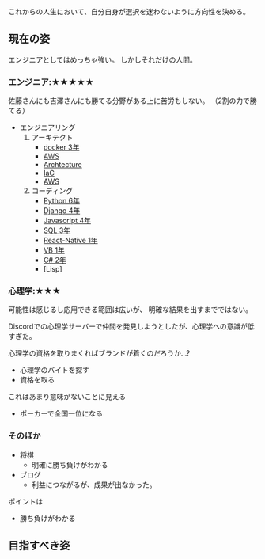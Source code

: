 
これからの人生において、自分自身が選択を迷わないように方向性を決める。


## 現在の姿

エンジニアとしてはめっちゃ強い。
しかしそれだけの人間。






### エンジニア:★★★★★

佐藤さんにも吉澤さんにも勝てる分野がある上に苦労もしない。
（2割の力で勝てる）

- エンジニアリング
    1. アーキテクト
        - [docker 3年](https://techblog.short-tips.info/docker/)
        - [AWS]()
        - [Archtecture](https://techblog.short-tips.info/inhouse_se/)
        - [IaC](https://techblog.short-tips.info/iac/0000IAC.md)
        - [AWS]()
    2. コーディング
        - [Python 6年](https://techblog.short-tips.info/python/)
        - [Django 4年](https://techblog.short-tips.info/python/)
        - [Javascript 4年](https://techblog.short-tips.info/javascript/)
        - [SQL 3年](https://techblog.short-tips.info/sql/)
        - [React-Native 1年]()
        - [VB 1年]()
        - [C# 2年]()
        - [Lisp]


### 心理学:★★★

可能性は感じるし応用できる範囲は広いが、
明確な結果を出すまでではない。

Discordでの心理学サーバーで仲間を発見しようとしたが、心理学への意識が低すぎた。

心理学の資格を取りまくればブランドが着くのだろうか...?

- 心理学のバイトを探す
- 資格を取る

これはあまり意味がないことに見える

- ポーカーで全国一位になる


### そのほか

- 将棋
  - 明確に勝ち負けがわかる
- ブログ
  - 利益につながるが、成果が出なかった。

ポイントは

- 勝ち負けがわかる





## 目指すべき姿







